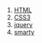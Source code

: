 1. [HTML](http://www.w3school.com.cn/tags/index.asp)
2. [CSS3](http://www.css88.com/book/css/)
3. [jquery](http://www.jb51.net/shouce/jquery1.82/)
4. [smarty](https://www.smarty.net/docs/zh_CN/)